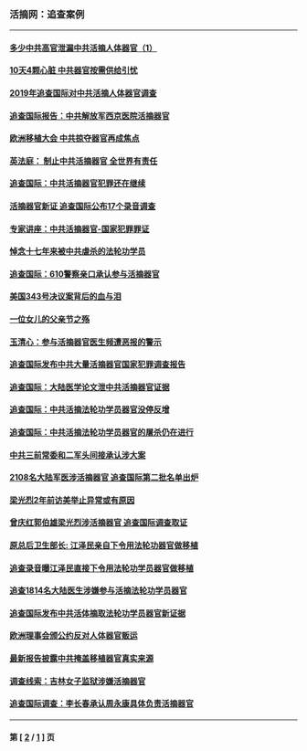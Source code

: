 ### 活摘网：追查案例
---
#### [多少中共高官泄漏中共活摘人体器官（1）](../../pages/nf5880/n12671234.md?05230430) 
#### [10天4颗心脏 中共器官按需供给引忧](../../pages/nf5880/n12326366.md?05230430) 
#### [2019年追查国际对中共活摘人体器官调查](../../pages/nf5880/n11917733.md?05230430) 
#### [追查国际报告：中共解放军西京医院活摘器官](../../pages/nf5880/n11838359.md?05230430) 
#### [欧洲移植大会 中共掠夺器官再成焦点](../../pages/nf5880/n11538883.md?05230430) 
#### [英法庭： 制止中共活摘器官 全世界有责任](../../pages/nf5880/n11330691.md?05230430) 
#### [追查国际：中共活摘器官犯罪还在继续](../../pages/nf5880/n11218301.md?05230430) 
#### [活摘器官新证 追查国际公布17个录音调查](../../pages/nf5880/n10897744.md?05230430) 
#### [专家讲座：中共活摘器官-国家犯罪罪证](../../pages/nf5880/n8828153.md?05230430) 
#### [悼念十七年来被中共虐杀的法轮功学员](../../pages/nf5880/n8124823.md?05230430) 
#### [追查国际：610警察亲口承认参与活摘器官](../../pages/nf5880/n8109067.md?05230430) 
#### [美国343号决议案背后的血与泪](../../pages/nf5880/n8020684.md?05230430) 
#### [一位女儿的父亲节之殇](../../pages/nf5880/n8014122.md?05230430) 
#### [玉清心：参与活摘器官医生频遭恶报的警示](../../pages/nf5880/n4637546.md?05230430) 
#### [追查国际发布中共大量活摘器官国家犯罪调查报告](../../pages/nf5880/n4613428.md?05230430) 
#### [追查国际：大陆医学论文泄中共活摘器官证据](../../pages/nf5880/n4608794.md?05230430) 
#### [追查国际：中共活摘法轮功学员器官没停反增](../../pages/nf5880/n4584075.md?05230430) 
#### [追查国际：中共活摘法轮功学员器官的屠杀仍在进行](../../pages/nf5880/n4299154.md?05230430) 
#### [中共三前常委和二军头间接承认涉大案](../../pages/nf5880/n4286244.md?05230430) 
#### [2108名大陆军医涉活摘器官 追查国际第二批名单出炉](../../pages/nf5880/n4284769.md?05230430) 
#### [梁光烈2年前访美举止异常或有原因](../../pages/nf5880/n4279686.md?05230430) 
#### [曾庆红郭伯雄梁光烈涉活摘器官 追查国际调查取证](../../pages/nf5880/n4278462.md?05230430) 
#### [原总后卫生部长: 江泽民亲自下令用法轮功器官做移植](../../pages/nf5880/n4263864.md?05230430) 
#### [追查录音曝江泽民直接下令用法轮功学员器官做移植](../../pages/nf5880/n4261268.md?05230430) 
#### [追查1814名大陆医生涉嫌参与活摘法轮功学员器官](../../pages/nf5880/n4259055.md?05230430) 
#### [追查国际发布中共活体摘取法轮功学员器官新证据](../../pages/nf5880/n4258255.md?05230430) 
#### [欧洲理事会颁公约反对人体器官贩运](../../pages/nf5880/n4206955.md?05230430) 
#### [最新报告披露中共掩盖移植器官真实来源](../../pages/nf5880/n4140084.md?05230430) 
#### [调查线索：吉林女子监狱涉嫌活摘器官](../../pages/nf5880/n4044366.md?05230430) 
#### [追查国际调查：李长春承认周永康具体负责活摘器官](../../pages/nf5880/n3966668.md?05230430) 

---
#### 第 [ [2](./2.md?05230430) / [1](./1.md?05230430) ] 页
